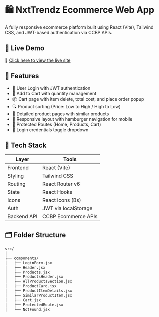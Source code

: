 # 🛍️ NxtTrendz Ecommerce Web App

A fully responsive ecommerce platform built using React (Vite), Tailwind CSS, and JWT-based authentication via CCBP APIs.

## 🚀 Live Demo
🔗 [Click here to view the live site](https://ecommerce-nxttrendz.onrender.com/)

## 🚀 Features

- 🔐 User Login with JWT authentication
- 🛒 Add to Cart with quantity management
- 📦 Cart page with item delete, total cost, and place order popup
- 🔍 Product sorting (Price: Low to High / High to Low)
- 🧾 Detailed product pages with similar products
- 📱 Responsive layout with hamburger navigation for mobile
- 📄 Protected Routes (Home, Products, Cart)
- 💬 Login credentials toggle dropdown

## 🧰 Tech Stack

| Layer       | Tools               |
|------------|---------------------|
| Frontend   | React (Vite)        |
| Styling    | Tailwind CSS        |
| Routing    | React Router v6     |
| State      | React Hooks         |
| Icons      | React Icons (Bs)    |
| Auth       | JWT via localStorage|
| Backend API| CCBP Ecommerce APIs |

## 🗂️ Folder Structure

```bash
src/
│
├── components/
│   ├── LoginForm.jsx
│   ├── Header.jsx
│   ├── Products.jsx
│   ├── ProductsHeader.jsx
│   ├── AllProductsSection.jsx
│   ├── ProductCard.jsx
│   ├── ProductItemDetails.jsx
│   ├── SimilarProductItem.jsx
│   ├── Cart.jsx
│   ├── ProtectedRoute.jsx
│   └── NotFound.jsx
